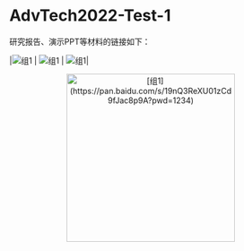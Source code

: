 # AdvTech2022-Test-1

研究报告、演示PPT等材料的链接如下：



|![[组1](https://pan.baidu.com/s/19nQ3ReXU01zCd9fJac8p9A?pwd=1234)](https://user-images.githubusercontent.com/88610383/218910599-cecc0c6d-5194-438b-baf6-0818f895c9f4.png)
| ![[组1](https://pan.baidu.com/s/19nQ3ReXU01zCd9fJac8p9A?pwd=1234)](https://user-images.githubusercontent.com/88610383/218910599-cecc0c6d-5194-438b-baf6-0818f895c9f4.png)
| ![[组1](https://pan.baidu.com/s/19nQ3ReXU01zCd9fJac8p9A?pwd=1234)](https://user-images.githubusercontent.com/88610383/218910599-cecc0c6d-5194-438b-baf6-0818f895c9f4.png)|



<div align="center">
  
  <img src="https://user-images.githubusercontent.com/88610383/218910599-cecc0c6d-5194-438b-baf6-0818f895c9f4.png" height="300px" title="[组1](https://pan.baidu.com/s/19nQ3ReXU01zCd9fJac8p9A?pwd=1234)">
  
</div>
